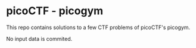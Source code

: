 # picoCTF - picogym

This repo contains solutions to a few CTF problems of picoCTF's picogym.

No input data is commited.
